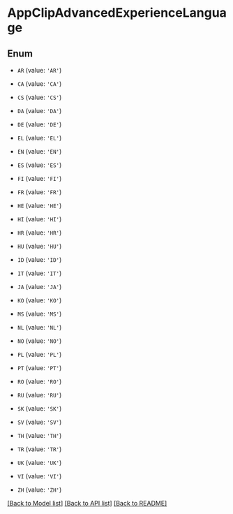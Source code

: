 # AppClipAdvancedExperienceLanguage


## Enum

* `AR` (value: `'AR'`)

* `CA` (value: `'CA'`)

* `CS` (value: `'CS'`)

* `DA` (value: `'DA'`)

* `DE` (value: `'DE'`)

* `EL` (value: `'EL'`)

* `EN` (value: `'EN'`)

* `ES` (value: `'ES'`)

* `FI` (value: `'FI'`)

* `FR` (value: `'FR'`)

* `HE` (value: `'HE'`)

* `HI` (value: `'HI'`)

* `HR` (value: `'HR'`)

* `HU` (value: `'HU'`)

* `ID` (value: `'ID'`)

* `IT` (value: `'IT'`)

* `JA` (value: `'JA'`)

* `KO` (value: `'KO'`)

* `MS` (value: `'MS'`)

* `NL` (value: `'NL'`)

* `NO` (value: `'NO'`)

* `PL` (value: `'PL'`)

* `PT` (value: `'PT'`)

* `RO` (value: `'RO'`)

* `RU` (value: `'RU'`)

* `SK` (value: `'SK'`)

* `SV` (value: `'SV'`)

* `TH` (value: `'TH'`)

* `TR` (value: `'TR'`)

* `UK` (value: `'UK'`)

* `VI` (value: `'VI'`)

* `ZH` (value: `'ZH'`)

[[Back to Model list]](../README.md#documentation-for-models) [[Back to API list]](../README.md#documentation-for-api-endpoints) [[Back to README]](../README.md)


